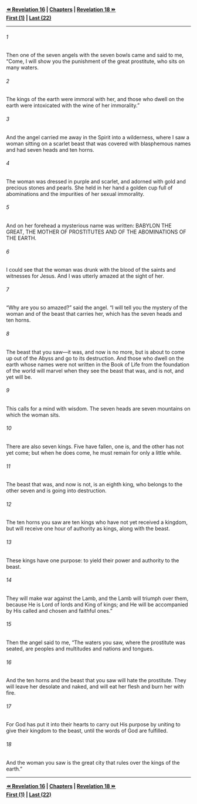   
**[⏪ Revelation 16](./Revelation%2016.md) | [Chapters](./_index.md) | [Revelation 18 ⏩](./Revelation%2018.md)**  
**[First (1)](./Revelation%201.md) | [Last (22)](./Revelation%2022.md)**  
  
---  
  
###### 1  
Then one of the seven angels with the seven bowls came and said to me, “Come, I will show you the punishment of the great prostitute, who sits on many waters.  
  
###### 2  
The kings of the earth were immoral with her, and those who dwell on the earth were intoxicated with the wine of her immorality.”  
  
###### 3  
And the angel carried me away in the Spirit into a wilderness, where I saw a woman sitting on a scarlet beast that was covered with blasphemous names and had seven heads and ten horns.  
  
###### 4  
The woman was dressed in purple and scarlet, and adorned with gold and precious stones and pearls. She held in her hand a golden cup full of abominations and the impurities of her sexual immorality.  
  
###### 5  
And on her forehead a mysterious name was written: BABYLON THE GREAT, THE MOTHER OF PROSTITUTES AND OF THE ABOMINATIONS OF THE EARTH.  
  
###### 6  
I could see that the woman was drunk with the blood of the saints and witnesses for Jesus. And I was utterly amazed at the sight of her.  
  
###### 7  
“Why are you so amazed?” said the angel. “I will tell you the mystery of the woman and of the beast that carries her, which has the seven heads and ten horns.  
  
###### 8  
The beast that you saw—it was, and now is no more, but is about to come up out of the Abyss and go to its destruction. And those who dwell on the earth whose names were not written in the Book of Life from the foundation of the world will marvel when they see the beast that was, and is not, and yet will be.  
  
###### 9  
This calls for a mind with wisdom. The seven heads are seven mountains on which the woman sits.  
  
###### 10  
There are also seven kings. Five have fallen, one is, and the other has not yet come; but when he does come, he must remain for only a little while.  
  
###### 11  
The beast that was, and now is not, is an eighth king, who belongs to the other seven and is going into destruction.  
  
###### 12  
The ten horns you saw are ten kings who have not yet received a kingdom, but will receive one hour of authority as kings, along with the beast.  
  
###### 13  
These kings have one purpose: to yield their power and authority to the beast.  
  
###### 14  
They will make war against the Lamb, and the Lamb will triumph over them, because He is Lord of lords and King of kings; and He will be accompanied by His called and chosen and faithful ones.”  
  
###### 15  
Then the angel said to me, “The waters you saw, where the prostitute was seated, are peoples and multitudes and nations and tongues.  
  
###### 16  
And the ten horns and the beast that you saw will hate the prostitute. They will leave her desolate and naked, and will eat her flesh and burn her with fire.  
  
###### 17  
For God has put it into their hearts to carry out His purpose by uniting to give their kingdom to the beast, until the words of God are fulfilled.  
  
###### 18  
And the woman you saw is the great city that rules over the kings of the earth.”  
  
  
---  
  
**[⏪ Revelation 16](./Revelation%2016.md) | [Chapters](./_index.md) | [Revelation 18 ⏩](./Revelation%2018.md)**  
**[First (1)](./Revelation%201.md) | [Last (22)](./Revelation%2022.md)**  
  

